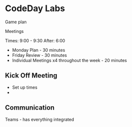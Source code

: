 # CodeDay Labs

Game plan


Meetings

Times: 9:00 - 9:30
After: 6:00

- Monday Plan - 30 minutes
- Friday Review - 30 minutes
- Individual Meetings x4 throughout the week - 20 minutes



## Kick Off Meeting

- Set up times
-

## Communication

Teams - has everything integrated

